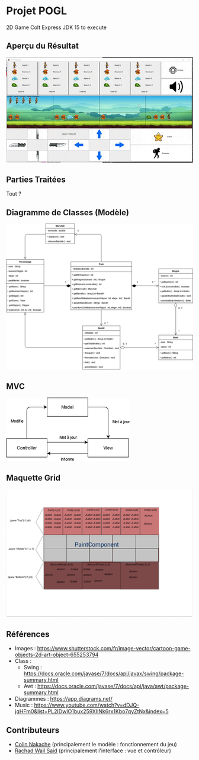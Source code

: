 # Projet POGL
2D Game Colt Express JDK 15 to execute
## Aperçu du Résultat


![Semantic description of image](img/ColtExpressMP4.gif "Image Title")


## Parties Traitées

Tout ?

## Diagramme de Classes (Modèle)

![](img/diagramme-classes.png)

## MVC

![](img/mvc.png)

## Maquette Grid
![](img/GridSys.png)

## Références
- Images : https://www.shutterstock.com/fr/image-vector/cartoon-game-objects-2d-art-object-655253794  
- Class : 
    - Swing : https://docs.oracle.com/javase/7/docs/api/javax/swing/package-summary.html
    - Awt : https://docs.oracle.com/javase/7/docs/api/java/awt/package-summary.html
- Diagrammes : https://app.diagrams.net/
- Music : https://www.youtube.com/watch?v=dDJQ-jqHFm0&list=PL2IDwIO1bux259XIlNk6rx1Kbo7qyZtNx&index=5

## Contributeurs

- [Colin Nakache](https://gitlab.u-psud.fr/colin.nakache) (principalement le modèle : fonctionnement du jeu)
- [Rachad Wail Said](https://gitlab.u-psud.fr/rachad.said) (principalement l'interface : vue et contrôleur)